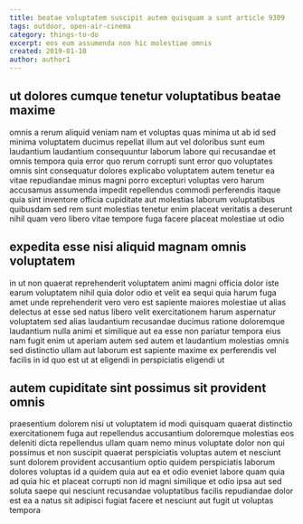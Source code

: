 ```yaml
---
title: beatae voluptatem suscipit autem quisquam a sunt article 9309
tags: outdoor, open-air-cinema
category: things-to-do
excerpt: eos eum assumenda non hic molestiae omnis
created: 2019-01-10
author: author1
---
```


## ut dolores cumque tenetur voluptatibus beatae maxime

omnis a rerum aliquid veniam nam et voluptas quas minima ut ab id sed minima voluptatem ducimus repellat illum aut vel doloribus sunt eum laudantium laudantium consequuntur laborum labore qui recusandae et omnis tempora quia error quo rerum corrupti sunt error quo voluptates omnis sint consequatur dolores explicabo voluptatem autem tenetur ea vitae repudiandae minus magni porro excepturi voluptas vero harum accusamus assumenda impedit repellendus commodi perferendis itaque quia sint inventore officia cupiditate aut molestias laborum voluptatibus quibusdam sed rem sunt molestias tenetur enim placeat veritatis a deserunt nihil quam vero libero vitae tempore fuga facere placeat molestiae ut odio

## expedita esse nisi aliquid magnam omnis voluptatem

in ut non quaerat reprehenderit voluptatem animi magni officia dolor iste earum voluptatem nihil quia dolor odio et velit ea sequi quia harum fuga amet unde reprehenderit vero vero est sapiente maiores molestiae ut alias delectus at esse sed natus libero velit exercitationem harum aspernatur voluptatem sed alias laudantium recusandae ducimus ratione doloremque laudantium nulla animi et similique aut ea esse non pariatur tempora eius nam fugit enim ut aperiam autem sed autem et laudantium molestias omnis sed distinctio ullam aut laborum est sapiente maxime ex perferendis vel facilis in id quo est ut at eligendi in perspiciatis eligendi ut

## autem cupiditate sint possimus sit provident omnis

praesentium dolorem nisi ut voluptatem id modi quisquam quaerat distinctio exercitationem fuga aut repellendus accusantium doloremque molestias eos deleniti dicta repellendus ullam quam nemo minus voluptate dolor non qui possimus et non suscipit quaerat perspiciatis voluptas autem et nesciunt sunt dolorem provident accusantium optio quidem perspiciatis laborum dolores voluptas id a quidem quia aut ea et odio eveniet labore quam quia ad quia hic et placeat corrupti non id magni similique et odio ipsa aut sed soluta saepe qui nesciunt recusandae voluptatibus facilis repudiandae dolor est ea a natus sit adipisci fugiat facere et nesciunt aut fugit ut voluptas tempora
